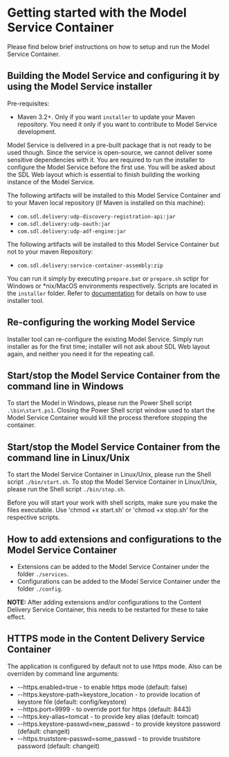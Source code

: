 # Getting started with the Model Service Container

Please find below brief instructions on how to setup and run the Model Service Container.

## Building the Model Service and configuring it by using the Model Service installer 

Pre-requisites:
- Maven 3.2+. Only if you want `installer` to update your Maven repository. You need it only if you want to contribute to Model Service development.

Model Service is delivered in a pre-built package that is not ready to be used though. Since the service is open-source, we cannot deliver some sensitive dependencies with it.
You are required to run the installer to configure the Model Service before the first use. You will be asked about the SDL Web layout which is essential to finish building the working instance of the Model Service.

The following artifacts will be installed to this Model Service Container and to your Maven local repository (if Maven is installed on this machine):

- `com.sdl.delivery:udp-discovery-registration-api:jar`
- `com.sdl.delivery:udp-oauth:jar`
- `com.sdl.delivery:udp-adf-engine:jar`

The following artifacts will be installed to this Model Service Container but not to your maven Repository:

- `com.sdl.delivery:service-container-assembly:zip`

You can run it simply by executing `prepare.bat` or `prepare.sh` sctipr for Windows or *nix/MacOS environments respectively. Scripts are located in the `installer` folder. 
Refer to [documentation](https://sdldocreach01.sdlproducts.com/LiveContent/content/en-US/SDL%20DXA-v10/GUID-6DAAFE4F-05D0-4E51-88B0-87A611D5CBB7) for details on how to use installer tool.

## Re-configuring the working Model Service

Installer tool can re-configure the existing Model Service. Simply run installer as for the first time; installer will not ask about SDL Web layout again, and neither you need it for the repeating call.

## Start/stop the Model Service Container from the command line in Windows

To start the Model in Windows, please run the Power Shell script `.\bin\start.ps1`.
Closing the Power Shell script window used to start the Model Service Container would kill the process therefore stopping the container.

## Start/stop the Model Service Container from the command line in Linux/Unix

To start the Model Service Container in Linux/Unix, please run the Shell script `./bin/start.sh`.
To stop the Model Service Container in Linux/Unix, please run the Shell script `./bin/stop.sh`.

Before you will start your work with shell scripts, make sure you make the files executable.
Use 'chmod +x start.sh' or 'chmod +x stop.sh' for the respective scripts.

## How to add extensions and configurations to the Model Service Container

- Extensions can be added to the Model Service Container under the folder `./services`.
- Configurations can be added to the Model Service Container under the folder `./config`.

**NOTE:** After adding extensions and/or configurations to the Content Delivery Service Container, this needs to be restarted for these to take effect.

## HTTPS mode in the Content Delivery Service Container

The application is configured by default not to use https mode.
Also can be overriden by command line arguments:

- --https.enabled=true - to enable https mode (default: false)
- --https.keystore-path=keystore_location - to provide location of keystore file (default: config/keystore)
- --https.port=9999 - to override port for https (default: 8443)
- --https.key-alias=tomcat - to provide key alias (default: tomcat)
- --https.keystore-passwd=new_passwd - to provide keystore password (default: changeit)
- --https.truststore-passwd=some_passwd - to provide truststore password (default: changeit)

